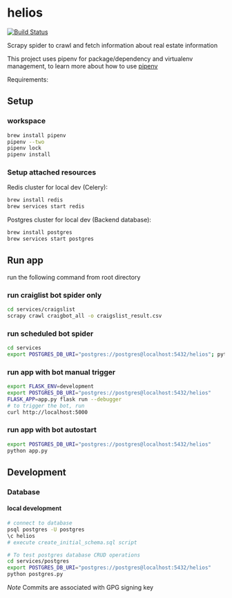 # helios

[![Build Status](https://travis-ci.org/PXMYH/helios.svg?branch=master)](https://travis-ci.org/PXMYH/helios)

Scrapy spider to crawl and fetch information about real estate information

This project uses pipenv for package/dependency and virtualenv management, to learn more about how to use [pipenv](https://pipenv.readthedocs.io/en/latest/)

Requirements:

## Setup

### workspace

```bash
brew install pipenv
pipenv --two
pipenv lock
pipenv install
```

### Setup attached resources

Redis cluster for local dev (Celery):

```bash
brew install redis
brew services start redis
```

Postgres cluster for local dev (Backend database):

```bash
brew install postgres
brew services start postgres
```

## Run app

run the following command from root directory

### run craiglist bot spider only

```bash
cd services/craigslist
scrapy crawl craigbot_all -o craigslist_result.csv
```

### run scheduled bot spider

```bash
cd services
export POSTGRES_DB_URI="postgres://postgres@localhost:5432/helios"; python bots.py
```

### run app with bot manual trigger

```bash
export FLASK_ENV=development
export POSTGRES_DB_URI="postgres://postgres@localhost:5432/helios"
FLASK_APP=app.py flask run --debugger
# to trigger the bot, run
curl http://localhost:5000
```

### run app with bot autostart

```bash
export POSTGRES_DB_URI="postgres://postgres@localhost:5432/helios"
python app.py

```

## Development

### Database

#### local development

```bash
# connect to database
psql postgres -U postgres
\c helios
# execute create_initial_schema.sql script

# To test postgres database CRUD operations
cd services/postgres
export POSTGRES_DB_URI="postgres://postgres@localhost:5432/helios"
python postgres.py
```

_Note_
Commits are associated with GPG signing key
